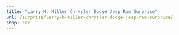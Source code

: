 ```yaml
---
title: "Larry H. Miller Chrysler Dodge Jeep Ram Surprise"
url: /surprise/larry-h-miller-chrysler-dodge-jeep-ram-surprise/
shop: car
---
```

